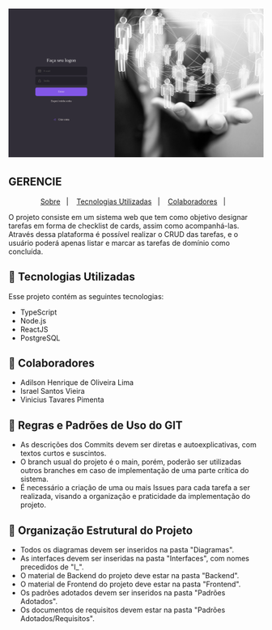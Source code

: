 <h1 align="center">
    <img alt="gerencie-web" title="#gerencie-web" src=".github/assets/gerencie.png" width="1200px" />
</h1>

## GERENCIE

<p align="center">
  <a href="#large_blue_circle-sobre">Sobre</a>&nbsp;&nbsp;&nbsp;|&nbsp;&nbsp;&nbsp;
  <a href="#rocket-tecnologias-utilizadas">Tecnologias Utilizadas</a>&nbsp;&nbsp;&nbsp;|&nbsp;&nbsp;&nbsp;
  <a href="#bust_in_silhouette-colaboradores">Colaboradores</a>&nbsp;&nbsp;&nbsp;|&nbsp;&nbsp;&nbsp;
</p>

O projeto consiste em um sistema web que tem como objetivo designar tarefas em forma de checklist de cards, assim como acompanhá-las. Através dessa plataforma é possível realizar o CRUD das tarefas, e o usuário poderá apenas listar e marcar as tarefas de domínio como concluída. 

## :rocket: Tecnologias Utilizadas
Esse projeto contém as seguintes tecnologias:

- TypeScript
- Node.js
- ReactJS
- PostgreSQL

## :bust_in_silhouette: Colaboradores
- Adilson Henrique de Oliveira Lima
- Israel Santos Vieira
- Vinicius Tavares Pimenta

## :beginner: Regras e Padrões de Uso do GIT

- As descrições dos Commits devem ser diretas e autoexplicativas, com textos curtos e suscintos.
- O branch usual do projeto é o main, porém, poderão ser utilizadas outros branches em caso de implementação de uma parte crítica do sistema.
- É necessário a criação de uma ou mais Issues para cada tarefa a ser realizada, visando a organização e praticidade da implementação do projeto.

## :office: Organização Estrutural do Projeto

- Todos os diagramas devem ser inseridos na pasta "Diagramas".
- As interfaces devem ser inseridas na pasta "Interfaces", com nomes precedidos de "I_".
- O material de Backend do projeto deve estar na pasta "Backend".
- O material de Frontend do projeto deve estar na pasta "Frontend".
- Os padrões adotados devem ser inseridos na pasta "Padrões Adotados".
- Os documentos de requisitos devem estar na pasta "Padrões Adotados/Requisitos".
